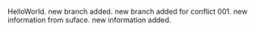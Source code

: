 HelloWorld.
new branch added.
new branch added for conflict 001.
new information from suface.
new information added.